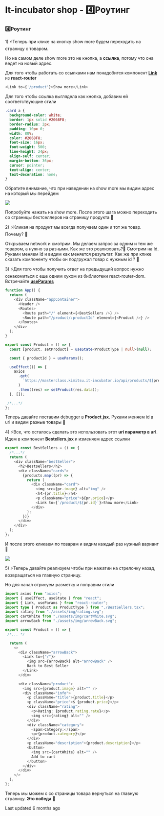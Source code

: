 # It-incubator shop - 4️⃣Роутинг

### 4️⃣Роутинг

1\) ⚡Теперь при клике на кнопку show more будем переходить на страницу с товаром.

Но на самом деле show more это не кнопка, а **ссылка**, потому что она ведет на новый адрес.

Для того чтобы работать со ссылками нам понадобится компонент [**Link** ](https://reactrouter.com/start/library/navigating#link)из **react-router**

```typescript
<Link to={'/product'}>Show more</Link>
```

Для того чтобы ссылка выглядела как кнопка, добавим ей соответствующие стили

```css
.card a {
  background-color: white;
  border: 1px solid #2068F8;
  border-radius: 2px;
  padding: 10px 0;
  width: 80%;
  color: #2068F8;
  font-size: 16px;
  font-weight: 500;
  line-height: 24px;
  align-self: center;
  margin-bottom: 36px;
  cursor: pointer;
  text-align: center;
  text-decoration: none;
}
```

Обратите внимание, что при наведении на show more мы видим адрес на который мы перейдем

![](https://safronman.gitbook.io/react-intro-lesson/~gitbook/image?url=https%3A%2F%2F79070263-files.gitbook.io%2F%7E%2Ffiles%2Fv0%2Fb%2Fgitbook-x-prod.appspot.com%2Fo%2Fspaces%252FhTGeEIgJENaO5jIZvlrS%252Fuploads%252FXsiwVkdV7y5LFGb6Tpkg%252Fimg-link-2.png%3Falt%3Dmedia%26token%3D91483bcc-52ec-4788-a53d-71c2eacb1542\&width=768\&dpr=4\&quality=100\&sign=4933d96d\&sv=2)

Попробуйте нажать на show more. После этого шага можно переходить со страницы бестселлеров на страницу продукта 🚀

2\) ⚡Кликая на продукт мы всегда получаем один и тот же товар. Почему? 🤔

Открываем network и смотрим. Мы делаем запрос за одним и тем же товаром, а нужно за разными. Как же это реализовать?🤔 Смотрим на Id. Руками меняем id и видим как меняется результат. Как же при клике сказать компоненту чтобы он подгружал товар с нужным id ? 🤔

3\) ⚡Для того чтобы получить ответ на предыдущий вопрос нужно ознакомиться с еще одним хуком из библиотеки react-router-dom. Встречайте [**useParams**](https://reactrouter.com/start/library/url-values#route-params)

```typescript
function App() {
  return (
    <div className="appContainer">
      <Header />
      <Routes>
        <Route path="/" element={<BestSellers />} />
        <Route path="/product/:productId" element={<Product />} />
      </Routes>
    </div>
  );
}
```

```typescript
export const Product = () => {
  const [product, setProduct] = useState<ProductType | null>(null);

  const { productId } = useParams();

  useEffect(() => {
    axios
      .get(
        `https://masterclass.kimitsu.it-incubator.io/api/products/${productId}`,
      )
      .then((res) => setProduct(res.data));
  }, []);

 /*...*/
};
```

Теперь давайте поставим debugger в **Product.jsx.** Руками меняем id в url и видим разные товары 💪

4\) ⚡Все, что осталось сделать это использовать этот **uri параметр в url**. Идем в компонент **Bestellers.jsx** и изменяем адрес ссылки

```typescript
export const BestSellers = () => {
  /*...*/
  return (
    <div className="bestSeller">
      <h2>Bestsellers</h2>
      <div className="cards">
        {products.map((pr) => {
          return (
            <div className="card">
              <img src={pr.image} alt="img" />
              <h4>{pr.title}</h4>
              <p className="price">${pr.price}</p>
              <Link to={`/product/${pr.id}`}>Show more</Link>
            </div>
          );
        })}
      </div>
    </div>
  );
};
```

И после этого кликаем по товарам и видим каждый раз нужный вариант 🚀

![](https://safronman.gitbook.io/react-intro-lesson/~gitbook/image?url=https%3A%2F%2F79070263-files.gitbook.io%2F%7E%2Ffiles%2Fv0%2Fb%2Fgitbook-x-prod.appspot.com%2Fo%2Fspaces%252FhTGeEIgJENaO5jIZvlrS%252Fuploads%252FyXZFJvaZOgfmwatPulne%252FAnimation.gif%3Falt%3Dmedia%26token%3Dc2f24bb3-eaa5-47ad-81e8-bb0c389e4444\&width=768\&dpr=4\&quality=100\&sign=e03eca2\&sv=2)

5\) ⚡Теперь давайте реализуем чтобы при нажатии на стрелочку назад, возвращаться на главную страницу.

Но для начал отрисуем разметку и поправим стили

```typescript
import axios from "axios";
import { useEffect, useState } from "react";
import { Link, useParams } from "react-router";
import type { Product as ProductType } from "./BestSellers.tsx";
import rating from "./assets/img/rating.svg";
import cartWhite from "./assets/img/cartWhite.svg";
import arrowBack from "./assets/img/arrowBack.svg";

export const Product = () => {
 /*... */

  return (
    <>
      <div className="arrowBack">
        <Link to={"/"}>
          <img src={arrowBack} alt="arrowBack" />
          Back to Best Seller
        </Link>
      </div>

      <div className="product">
        <img src={product.image} alt="" />
        <div className="info">
          <p className="title">{product.title}</p>
          <p className="price">$ {product.price}</p>
          <div className="rating">
            <p>Rating: {product.rating.rate}</p>
            <img src={rating} alt="" />
          </div>
          <div className="category">
            <span>Category:</span>
            <p>{product.category}</p>
          </div>
          <p className="description">{product.description}</p>
          <button>
            <img src={cartWhite} alt="" />
            Add to cart
          </button>
        </div>
      </div>
    </>
  );
};
```

Теперь мы можем с со страницы товара вернуться на главную страницу. **Это победа** 🚀

Last updated 6 months ago
